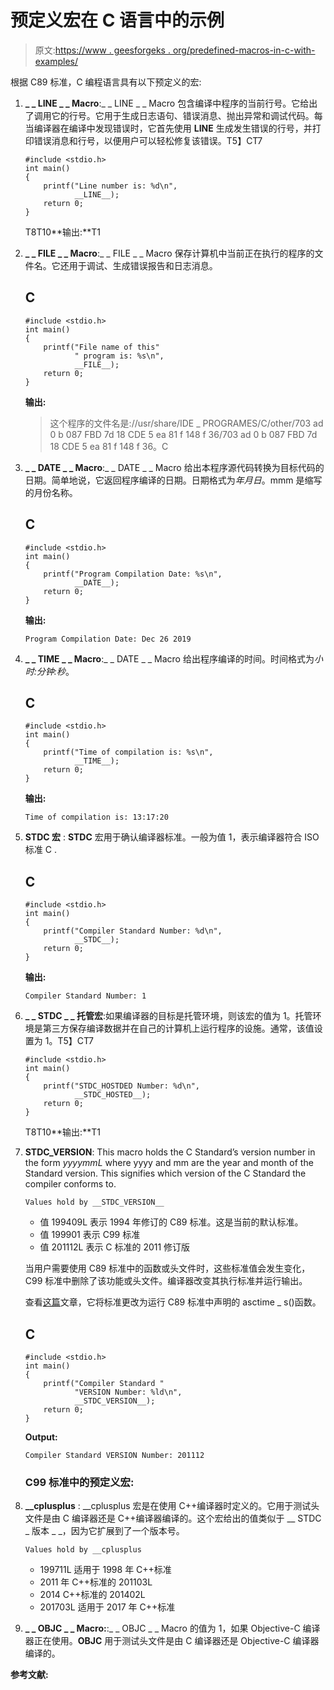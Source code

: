 # 预定义宏在 C 语言中的示例

> 原文:[https://www . geesforgeks . org/predefined-macros-in-c-with-examples/](https://www.geeksforgeeks.org/predefined-macros-in-c-with-examples/)

根据 C89 标准，C 编程语言具有以下预定义的宏:

1.  **_ _ LINE _ _ Macro**:_ _ LINE _ _ Macro 包含编译中程序的当前行号。它给出了调用它的行号。它用于生成日志语句、错误消息、抛出异常和调试代码。每当编译器在编译中发现错误时，它首先使用 __LINE__ 生成发生错误的行号，并打印错误消息和行号，以便用户可以轻松修复该错误。T5】CT7

    ```
    #include <stdio.h>
    int main()
    {
        printf("Line number is: %d\n",
               __LINE__);
        return 0;
    }
    ```

    T8T10**输出:**T1
2.  **_ _ FILE _ _ Macro**:_ _ FILE _ _ Macro 保存计算机中当前正在执行的程序的文件名。它还用于调试、生成错误报告和日志消息。

    ## C

    ```
    #include <stdio.h>
    int main()
    {
        printf("File name of this"
               " program is: %s\n",
               __FILE__);
        return 0;
    }
    ```

    **输出:**

    > 这个程序的文件名是://usr/share/IDE _ PROGRAMES/C/other/703 ad 0 b 087 FBD 7d 18 CDE 5 ea 81 f 148 f 36/703 ad 0 b 087 FBD 7d 18 CDE 5 ea 81 f 148 f 36。C

3.  **_ _ DATE _ _ Macro**:_ _ DATE _ _ Macro 给出本程序源代码转换为目标代码的日期。简单地说，它返回程序编译的日期。日期格式为*年月日*。mmm 是缩写的月份名称。

    ## C

    ```
    #include <stdio.h>
    int main()
    {
        printf("Program Compilation Date: %s\n",
               __DATE__);
        return 0;
    }
    ```

    **输出:**

    ```
    Program Compilation Date: Dec 26 2019

    ```

4.  **_ _ TIME _ _ Macro**:_ _ DATE _ _ Macro 给出程序编译的时间。时间格式为*小时:分钟:秒*。

    ## C

    ```
    #include <stdio.h>
    int main()
    {
        printf("Time of compilation is: %s\n",
               __TIME__);
        return 0;
    }
    ```

    **输出:**

    ```
    Time of compilation is: 13:17:20

    ```

5.  **__STDC__ 宏** : __STDC__ 宏用于确认编译器标准。一般为值 1，表示编译器符合 ISO 标准 C .

    ## C

    ```
    #include <stdio.h>
    int main()
    {
        printf("Compiler Standard Number: %d\n",
               __STDC__);
        return 0;
    }
    ```

    **输出:**

    ```
    Compiler Standard Number: 1

    ```

6.  **_ _ STDC _ _ 托管宏**:如果编译器的目标是托管环境，则该宏的值为 1。托管环境是第三方保存编译数据并在自己的计算机上运行程序的设施。通常，该值设置为 1。T5】CT7

    ```
    #include <stdio.h>
    int main()
    {
        printf("STDC_HOSTDED Number: %d\n",
               __STDC_HOSTED__);
        return 0;
    }
    ```

    T8T10**输出:**T1
7.  **__STDC_VERSION__**: This macro holds the C Standard’s version number in the form *yyyymmL* where yyyy and mm are the year and month of the Standard version. This signifies which version of the C Standard the compiler conforms to.

    ```
    Values hold by __STDC_VERSION__
    ```

    *   值 199409L 表示 1994 年修订的 C89 标准。这是当前的默认标准。
    *   值 199901 表示 C99 标准
    *   值 201112L 表示 C 标准的 2011 修订版

    当用户需要使用 C89 标准中的函数或头文件时，这些标准值会发生变化，C99 标准中删除了该功能或头文件。编译器改变其执行标准并运行输出。

    查看[这篇](https://www.geeksforgeeks.org/asctime-and-asctime_s-functions-in-c-with-examples/)文章，它将标准更改为运行 C89 标准中声明的 asctime _ s()函数。

    ## C

    ```
    #include <stdio.h>
    int main()
    {
        printf("Compiler Standard "
               "VERSION Number: %ld\n",
               __STDC_VERSION__);
        return 0;
    }
    ```

    **Output:**

    ```
    Compiler Standard VERSION Number: 201112

    ```

    ### C99 标准中的预定义宏:

8.  **__cplusplus** : __cplusplus 宏是在使用 C++编译器时定义的。它用于测试头文件是由 C 编译器还是 C++编译器编译的。这个宏给出的值类似于 __ STDC _ 版本 _ _，因为它扩展到了一个版本号。

    ```
    Values hold by __cplusplus
    ```

    *   199711L 适用于 1998 年 C++标准
    *   2011 年 C++标准的 201103L
    *   2014 C++标准的 201402L
    *   201703L 适用于 2017 年 C++标准
9.  **_ _ OBJC _ _ Macro:**:_ _ OBJC _ _ Macro 的值为 1，如果 Objective-C 编译器正在使用。__OBJC__ 用于测试头文件是由 C 编译器还是 Objective-C 编译器编译的。

**参考文献:**